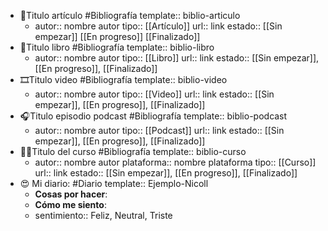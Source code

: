- 📄Titulo artículo #Bibliografía
  template:: biblio-articulo
	- autor:: nombre autor
	  tipo:: [[Artículo]]
	  url:: link
	  estado:: [[Sin empezar]] [[En progreso]] [[Finalizado]]
- 📖Titulo libro #Bibliografía
  template:: biblio-libro
	- autor:: nombre autor
	  tipo:: [[Libro]]
	  url:: link
	  estado:: [[Sin empezar]], [[En progreso]], [[Finalizado]]
- 🎞️Titulo video #Bibliografía
  template:: biblio-video
	- autor:: nombre autor
	  tipo:: [[Video]]
	  url:: link
	  estado:: [[Sin empezar]], [[En progreso]], [[Finalizado]]
- 🎧Titulo episodio podcast #Bibliografía
  template:: biblio-podcast
	- autor:: nombre autor
	  tipo:: [[Podcast]]
	  url:: link
	  estado:: [[Sin empezar]], [[En progreso]], [[Finalizado]]
- 👨‍🏫Titulo del curso #Bibliografía
  template:: biblio-curso
	- autor:: nombre autor
	  plataforma:: nombre plataforma
	  tipo:: [[Curso]]
	  url:: link
	  estado:: [[Sin empezar]], [[En progreso]], [[Finalizado]]
- 😍 Mi diario: #Diario 
  template:: Ejemplo-Nicoll
	- **Cosas por hacer**:
	- **Cómo me siento**:
	- sentimiento:: Feliz, Neutral, Triste